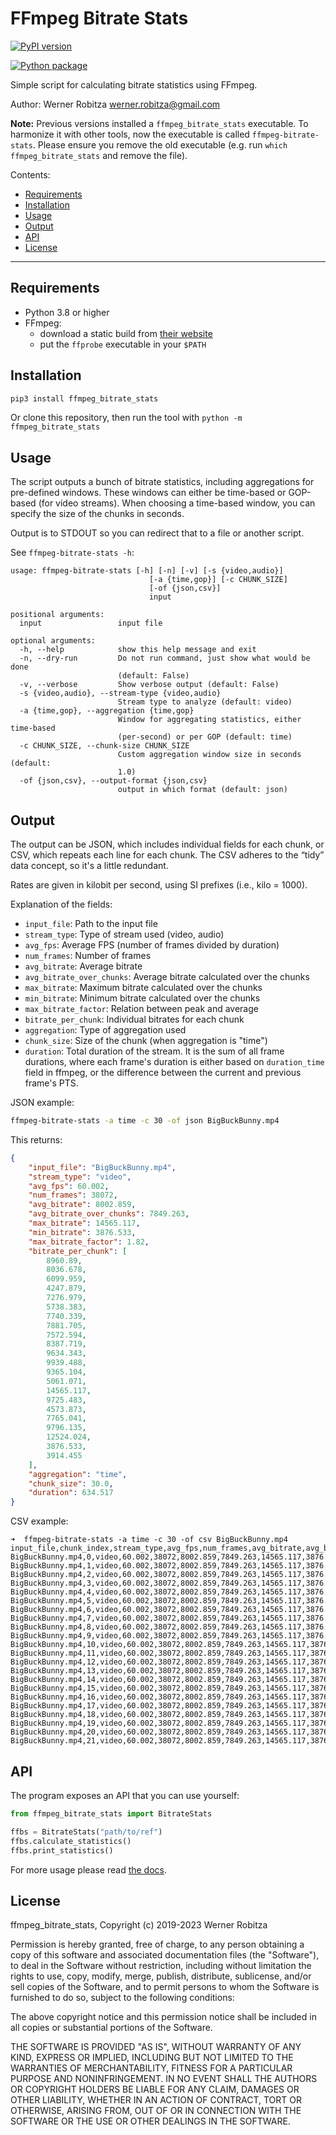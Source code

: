 # FFmpeg Bitrate Stats

[![PyPI version](https://img.shields.io/pypi/v/ffmpeg_bitrate_stats.svg)](https://pypi.org/project/ffmpeg_bitrate_stats)

[![Python package](https://github.com/slhck/ffmpeg-bitrate-stats/actions/workflows/python-package.yml/badge.svg)](https://github.com/slhck/ffmpeg-bitrate-stats/actions/workflows/python-package.yml)

Simple script for calculating bitrate statistics using FFmpeg.

Author: Werner Robitza <werner.robitza@gmail.com>

**Note:** Previous versions installed a `ffmpeg_bitrate_stats` executable. To harmonize it with other tools, now the executable is called `ffmpeg-bitrate-stats`. Please ensure you remove the old executable (e.g. run `which ffmpeg_bitrate_stats` and remove the file).

Contents:

- [Requirements](#requirements)
- [Installation](#installation)
- [Usage](#usage)
- [Output](#output)
- [API](#api)
- [License](#license)

------

## Requirements

- Python 3.8 or higher
- FFmpeg:
    - download a static build from [their website](http://ffmpeg.org/download.html)
    - put the `ffprobe` executable in your `$PATH`

## Installation

```bash
pip3 install ffmpeg_bitrate_stats
```

Or clone this repository, then run the tool with `python -m ffmpeg_bitrate_stats`

## Usage

The script outputs a bunch of bitrate statistics, including aggregations for pre-defined windows. These windows can either be time-based or GOP-based (for video streams). When choosing a time-based window, you can specify the size of the chunks in seconds.

Output is to STDOUT so you can redirect that to a file or another script.

See `ffmpeg-bitrate-stats -h`:

```
usage: ffmpeg-bitrate-stats [-h] [-n] [-v] [-s {video,audio}]
                               [-a {time,gop}] [-c CHUNK_SIZE]
                               [-of {json,csv}]
                               input

positional arguments:
  input                 input file

optional arguments:
  -h, --help            show this help message and exit
  -n, --dry-run         Do not run command, just show what would be done
                        (default: False)
  -v, --verbose         Show verbose output (default: False)
  -s {video,audio}, --stream-type {video,audio}
                        Stream type to analyze (default: video)
  -a {time,gop}, --aggregation {time,gop}
                        Window for aggregating statistics, either time-based
                        (per-second) or per GOP (default: time)
  -c CHUNK_SIZE, --chunk-size CHUNK_SIZE
                        Custom aggregation window size in seconds (default:
                        1.0)
  -of {json,csv}, --output-format {json,csv}
                        output in which format (default: json)
```

## Output

The output can be JSON, which includes individual fields for each chunk, or CSV, which repeats each line for each chunk. The CSV adheres to the “tidy” data concept, so it's a little redundant.

Rates are given in kilobit per second, using SI prefixes (i.e., kilo = 1000).

Explanation of the fields:

- `input_file`: Path to the input file
- `stream_type`: Type of stream used (video, audio)
- `avg_fps`: Average FPS (number of frames divided by duration)
- `num_frames`: Number of frames
- `avg_bitrate`: Average bitrate
- `avg_bitrate_over_chunks`: Average bitrate calculated over the chunks
- `max_bitrate`: Maximum bitrate calculated over the chunks
- `min_bitrate`: Minimum bitrate calculated over the chunks
- `max_bitrate_factor`: Relation between peak and average
- `bitrate_per_chunk`: Individual bitrates for each chunk
- `aggregation`: Type of aggregation used
- `chunk_size`: Size of the chunk (when aggregation is "time")
- `duration`: Total duration of the stream. It is the sum of all frame durations, where each frame's duration is either based on `duration_time` field in ffmpeg, or the difference between the current and previous frame's PTS.

JSON example:

```bash
ffmpeg-bitrate-stats -a time -c 30 -of json BigBuckBunny.mp4
```

This returns:
```json
{
    "input_file": "BigBuckBunny.mp4",
    "stream_type": "video",
    "avg_fps": 60.002,
    "num_frames": 38072,
    "avg_bitrate": 8002.859,
    "avg_bitrate_over_chunks": 7849.263,
    "max_bitrate": 14565.117,
    "min_bitrate": 3876.533,
    "max_bitrate_factor": 1.82,
    "bitrate_per_chunk": [
        8960.89,
        8036.678,
        6099.959,
        4247.879,
        7276.979,
        5738.383,
        7740.339,
        7881.705,
        7572.594,
        8387.719,
        9634.343,
        9939.488,
        9365.104,
        5061.071,
        14565.117,
        9725.483,
        4573.873,
        7765.041,
        9796.135,
        12524.024,
        3876.533,
        3914.455
    ],
    "aggregation": "time",
    "chunk_size": 30.0,
    "duration": 634.517
}
```

CSV example:

```
➜  ffmpeg-bitrate-stats -a time -c 30 -of csv BigBuckBunny.mp4
input_file,chunk_index,stream_type,avg_fps,num_frames,avg_bitrate,avg_bitrate_over_chunks,max_bitrate,min_bitrate,max_bitrate_factor,bitrate_per_chunk,aggregation,chunk_size,duration
BigBuckBunny.mp4,0,video,60.002,38072,8002.859,7849.263,14565.117,3876.533,1.82,8960.89,time,30.0,634.517
BigBuckBunny.mp4,1,video,60.002,38072,8002.859,7849.263,14565.117,3876.533,1.82,8036.678,time,30.0,634.517
BigBuckBunny.mp4,2,video,60.002,38072,8002.859,7849.263,14565.117,3876.533,1.82,6099.959,time,30.0,634.517
BigBuckBunny.mp4,3,video,60.002,38072,8002.859,7849.263,14565.117,3876.533,1.82,4247.879,time,30.0,634.517
BigBuckBunny.mp4,4,video,60.002,38072,8002.859,7849.263,14565.117,3876.533,1.82,7276.979,time,30.0,634.517
BigBuckBunny.mp4,5,video,60.002,38072,8002.859,7849.263,14565.117,3876.533,1.82,5738.383,time,30.0,634.517
BigBuckBunny.mp4,6,video,60.002,38072,8002.859,7849.263,14565.117,3876.533,1.82,7740.339,time,30.0,634.517
BigBuckBunny.mp4,7,video,60.002,38072,8002.859,7849.263,14565.117,3876.533,1.82,7881.705,time,30.0,634.517
BigBuckBunny.mp4,8,video,60.002,38072,8002.859,7849.263,14565.117,3876.533,1.82,7572.594,time,30.0,634.517
BigBuckBunny.mp4,9,video,60.002,38072,8002.859,7849.263,14565.117,3876.533,1.82,8387.719,time,30.0,634.517
BigBuckBunny.mp4,10,video,60.002,38072,8002.859,7849.263,14565.117,3876.533,1.82,9634.343,time,30.0,634.517
BigBuckBunny.mp4,11,video,60.002,38072,8002.859,7849.263,14565.117,3876.533,1.82,9939.488,time,30.0,634.517
BigBuckBunny.mp4,12,video,60.002,38072,8002.859,7849.263,14565.117,3876.533,1.82,9365.104,time,30.0,634.517
BigBuckBunny.mp4,13,video,60.002,38072,8002.859,7849.263,14565.117,3876.533,1.82,5061.071,time,30.0,634.517
BigBuckBunny.mp4,14,video,60.002,38072,8002.859,7849.263,14565.117,3876.533,1.82,14565.117,time,30.0,634.517
BigBuckBunny.mp4,15,video,60.002,38072,8002.859,7849.263,14565.117,3876.533,1.82,9725.483,time,30.0,634.517
BigBuckBunny.mp4,16,video,60.002,38072,8002.859,7849.263,14565.117,3876.533,1.82,4573.873,time,30.0,634.517
BigBuckBunny.mp4,17,video,60.002,38072,8002.859,7849.263,14565.117,3876.533,1.82,7765.041,time,30.0,634.517
BigBuckBunny.mp4,18,video,60.002,38072,8002.859,7849.263,14565.117,3876.533,1.82,9796.135,time,30.0,634.517
BigBuckBunny.mp4,19,video,60.002,38072,8002.859,7849.263,14565.117,3876.533,1.82,12524.024,time,30.0,634.517
BigBuckBunny.mp4,20,video,60.002,38072,8002.859,7849.263,14565.117,3876.533,1.82,3876.533,time,30.0,634.517
BigBuckBunny.mp4,21,video,60.002,38072,8002.859,7849.263,14565.117,3876.533,1.82,3914.455,time,30.0,634.517
```

## API

The program exposes an API that you can use yourself:

```python
from ffmpeg_bitrate_stats import BitrateStats

ffbs = BitrateStats("path/to/ref")
ffbs.calculate_statistics()
ffbs.print_statistics()
```

For more usage please read [the docs](https://htmlpreview.github.io/?https://github.com/slhck/ffmpeg-bitrate-stats/blob/master/docs/ffmpeg_bitrate_stats.html).

## License

ffmpeg_bitrate_stats, Copyright (c) 2019-2023 Werner Robitza

Permission is hereby granted, free of charge, to any person obtaining a copy of this software and associated documentation files (the "Software"), to deal in the Software without restriction, including without limitation the rights to use, copy, modify, merge, publish, distribute, sublicense, and/or sell copies of the Software, and to permit persons to whom the Software is furnished to do so, subject to the following conditions:

The above copyright notice and this permission notice shall be included in all copies or substantial portions of the Software.

THE SOFTWARE IS PROVIDED "AS IS", WITHOUT WARRANTY OF ANY KIND, EXPRESS OR IMPLIED, INCLUDING BUT NOT LIMITED TO THE WARRANTIES OF MERCHANTABILITY, FITNESS FOR A PARTICULAR PURPOSE AND NONINFRINGEMENT. IN NO EVENT SHALL THE AUTHORS OR COPYRIGHT HOLDERS BE LIABLE FOR ANY CLAIM, DAMAGES OR OTHER LIABILITY, WHETHER IN AN ACTION OF CONTRACT, TORT OR OTHERWISE, ARISING FROM, OUT OF OR IN CONNECTION WITH THE SOFTWARE OR THE USE OR OTHER DEALINGS IN THE SOFTWARE.
